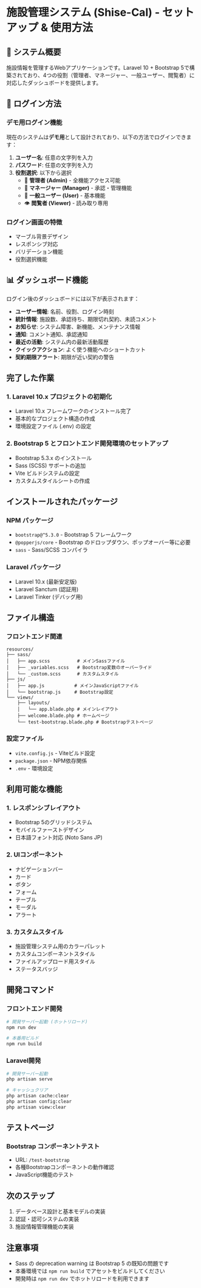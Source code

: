 # 施設管理システム (Shise-Cal) - セットアップ & 使用方法

## 🎯 システム概要

施設情報を管理するWebアプリケーションです。Laravel 10 + Bootstrap 5で構築されており、4つの役割（管理者、マネージャー、一般ユーザー、閲覧者）に対応したダッシュボードを提供します。

## 🚀 ログイン方法

### デモ用ログイン機能
現在のシステムは**デモ用**として設計されており、以下の方法でログインできます：

1. **ユーザー名**: 任意の文字列を入力
2. **パスワード**: 任意の文字列を入力  
3. **役割選択**: 以下から選択
   - 🔧 **管理者 (Admin)** - 全機能アクセス可能
   - 👥 **マネージャー (Manager)** - 承認・管理機能
   - 👤 **一般ユーザー (User)** - 基本機能
   - 👁️ **閲覧者 (Viewer)** - 読み取り専用

### ログイン画面の特徴
- マーブル背景デザイン
- レスポンシブ対応
- バリデーション機能
- 役割選択機能

## 📊 ダッシュボード機能

ログイン後のダッシュボードには以下が表示されます：

- **ユーザー情報**: 名前、役割、ログイン時刻
- **統計情報**: 施設数、承認待ち、期限切れ契約、未読コメント
- **お知らせ**: システム障害、新機能、メンテナンス情報
- **通知**: コメント通知、承認通知
- **最近の活動**: システム内の最新活動履歴
- **クイックアクション**: よく使う機能へのショートカット
- **契約期限アラート**: 期限が近い契約の警告

## 完了した作業

### 1. Laravel 10.x プロジェクトの初期化
- Laravel 10.x フレームワークのインストール完了
- 基本的なプロジェクト構造の作成
- 環境設定ファイル (.env) の設定

### 2. Bootstrap 5 とフロントエンド開発環境のセットアップ
- Bootstrap 5.3.x のインストール
- Sass (SCSS) サポートの追加
- Vite ビルドシステムの設定
- カスタムスタイルシートの作成

## インストールされたパッケージ

### NPM パッケージ
- `bootstrap@^5.3.0` - Bootstrap 5 フレームワーク
- `@popperjs/core` - Bootstrap のドロップダウン、ポップオーバー等に必要
- `sass` - Sass/SCSS コンパイラ

### Laravel パッケージ
- Laravel 10.x (最新安定版)
- Laravel Sanctum (認証用)
- Laravel Tinker (デバッグ用)

## ファイル構造

### フロントエンド関連
```
resources/
├── sass/
│   ├── app.scss          # メインSassファイル
│   ├── _variables.scss   # Bootstrap変数のオーバーライド
│   └── _custom.scss      # カスタムスタイル
├── js/
│   ├── app.js           # メインJavaScriptファイル
│   └── bootstrap.js     # Bootstrap設定
└── views/
    ├── layouts/
    │   └── app.blade.php # メインレイアウト
    ├── welcome.blade.php # ホームページ
    └── test-bootstrap.blade.php # Bootstrapテストページ
```

### 設定ファイル
- `vite.config.js` - Viteビルド設定
- `package.json` - NPM依存関係
- `.env` - 環境設定

## 利用可能な機能

### 1. レスポンシブレイアウト
- Bootstrap 5のグリッドシステム
- モバイルファーストデザイン
- 日本語フォント対応 (Noto Sans JP)

### 2. UIコンポーネント
- ナビゲーションバー
- カード
- ボタン
- フォーム
- テーブル
- モーダル
- アラート

### 3. カスタムスタイル
- 施設管理システム用のカラーパレット
- カスタムコンポーネントスタイル
- ファイルアップロード用スタイル
- ステータスバッジ

## 開発コマンド

### フロントエンド開発
```bash
# 開発サーバー起動 (ホットリロード)
npm run dev

# 本番用ビルド
npm run build
```

### Laravel開発
```bash
# 開発サーバー起動
php artisan serve

# キャッシュクリア
php artisan cache:clear
php artisan config:clear
php artisan view:clear
```

## テストページ

### Bootstrap コンポーネントテスト
- URL: `/test-bootstrap`
- 各種Bootstrapコンポーネントの動作確認
- JavaScript機能のテスト

## 次のステップ

1. データベース設計と基本モデルの実装
2. 認証・認可システムの実装
3. 施設情報管理機能の実装

## 注意事項

- Sass の deprecation warning は Bootstrap 5 の既知の問題です
- 本番環境では `npm run build` でアセットをビルドしてください
- 開発時は `npm run dev` でホットリロードを利用できます
